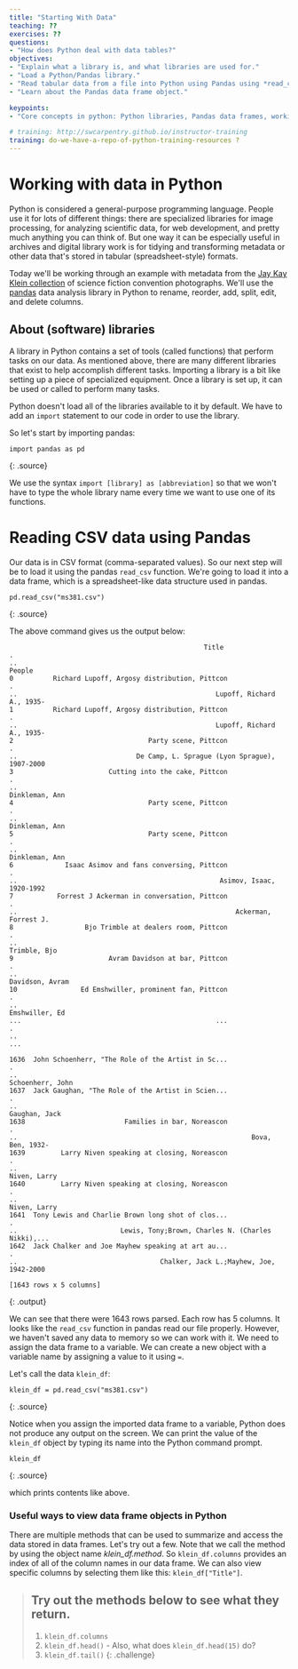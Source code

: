 ```yaml
---
title: "Starting With Data"
teaching: ??
exercises: ??
questions:
- "How does Python deal with data tables?"
objectives:
- "Explain what a library is, and what libraries are used for."
- "Load a Python/Pandas library."
- "Read tabular data from a file into Python using Pandas using *read_csv*."
- "Learn about the Pandas data frame object."

keypoints:
- "Core concepts in python: Python libraries, Pandas data frames, working with data."

# training: http://swcarpentry.github.io/instructor-training
training: do-we-have-a-repo-of-python-training-resources ?
---
```


# Working with data in Python

Python is considered a general-purpose programming language. People use it for lots of different things: there are specialized libraries for image processing, for analyzing scientific data, for web development, and pretty much anything you can think of. But one way it can be especially useful in archives and digital library work is for tidying and transforming metadata or other data that's stored in tabular (spreadsheet-style) formats.

Today we'll be working through an example with metadata from the [Jay Kay Klein collection](https://calisphere.org/collections/26943/) of science fiction convention photographs. We'll use the [pandas](http://pandas.pydata.org/) data analysis library in Python to rename, reorder, add, split, edit, and delete columns.


## About (software) libraries

A library in Python contains a set of tools (called functions) that perform
tasks on our data. As mentioned above, there are many different libraries that exist to help accomplish different tasks. Importing a library is a bit like setting up a piece of specialized equipment.
Once a library is set up, it can be used or called to perform many tasks.


Python doesn't load all of the libraries available to it by default. We have to
add an `import` statement to our code in order to use the library.

So let's start by importing pandas:
~~~
import pandas as pd
~~~
{: .source}

We use the syntax `import [library] as [abbreviation]` so that we won't have to type the whole library name every time we want to use one of its functions.


# Reading CSV data using Pandas

Our data is in CSV format (comma-separated values). So our next step will be to load it using the pandas `read_csv` function. We're going to load it into a data frame, which is a spreadsheet-like data structure used in pandas.

~~~
pd.read_csv("ms381.csv")
~~~
{: .source}

The above command gives us the output below:

~~~
                                                 Title                        .
..                                                                     People
0          Richard Lupoff, Argosy distribution, Pittcon                        .
..                                                  Lupoff, Richard A., 1935-
1          Richard Lupoff, Argosy distribution, Pittcon                        .
..                                                  Lupoff, Richard A., 1935-
2                                  Party scene, Pittcon                        .
..                              De Camp, L. Sprague (Lyon Sprague), 1907-2000
3                        Cutting into the cake, Pittcon                        .
..                                                             Dinkleman, Ann
4                                  Party scene, Pittcon                        .
..                                                             Dinkleman, Ann
5                                  Party scene, Pittcon                        .
..                                                             Dinkleman, Ann
6             Isaac Asimov and fans conversing, Pittcon                        .
..                                                   Asimov, Isaac, 1920-1992
7           Forrest J Ackerman in conversation, Pittcon                        .
..                                                       Ackerman, Forrest J.
8                  Bjo Trimble at dealers room, Pittcon                        .
..                                                               Trimble, Bjo
9                        Avram Davidson at bar, Pittcon                        .
..                                                            Davidson, Avram
10                Ed Emshwiller, prominent fan, Pittcon                        .
..                                                             Emshwiller, Ed
...                                                 ...                        .
..                                                                        ...

1636  John Schoenherr, "The Role of the Artist in Sc...                        .
..                                                           Schoenherr, John
1637  Jack Gaughan, "The Role of the Artist in Scien...                        .
..                                                              Gaughan, Jack
1638                         Families in bar, Noreascon                        .
..                                                           Bova, Ben, 1932-
1639         Larry Niven speaking at closing, Noreascon                        .
..                                                               Niven, Larry
1640         Larry Niven speaking at closing, Noreascon                        .
..                                                               Niven, Larry
1641  Tony Lewis and Charlie Brown long shot of clos...                        .
..                          Lewis, Tony;Brown, Charles N. (Charles Nikki),...
1642  Jack Chalker and Joe Mayhew speaking at art au...                        .
..                                    Chalker, Jack L.;Mayhew, Joe, 1942-2000

[1643 rows x 5 columns]
~~~
{: .output}

We can see that there were 1643 rows parsed. Each row has 5
columns. It looks like  the `read_csv` function in pandas read our file properly. However,
we haven't saved any data to memory so we can work with it. We need to assign the
data frame to a variable. We can create a new  object with a variable name by assigning a value to it using `=`.

Let's call the data `klein_df`:

~~~
klein_df = pd.read_csv("ms381.csv")
~~~
{: .source}

Notice when you assign the imported data frame to a variable, Python does not
produce any output on the screen. We can print the value of the `klein_df`
object by typing its name into the Python command prompt.

~~~
klein_df
~~~
{: .source}

which prints contents like above.

### Useful ways to view data frame objects in Python

There are multiple methods that can be used to summarize and access the data
stored in data frames. Let's try out a few. Note that we call the method by using
the object name *klein_df.method*. So `klein_df.columns` provides an index
of all of the column names in our data frame. We can also view specific columns by selecting them like this:
`klein_df["Title"]`.

> ## Try out the methods below to see what they return.
>
> 1. `klein_df.columns`
> 2. `klein_df.head()` - Also, what does `klein_df.head(15)` do?
> 3. `klein_df.tail()`
{: .challenge}
